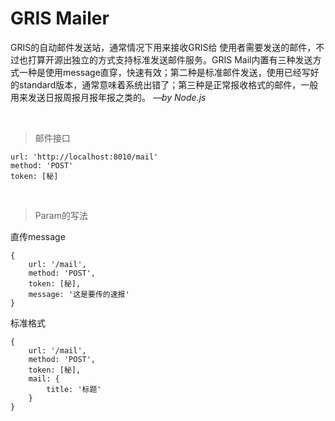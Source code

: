 # GRIS Mailer
GRIS的自动邮件发送站，通常情况下用来接收GRIS给 使用者需要发送的邮件，不过也打算开源出独立的方式支持标准发送邮件服务。GRIS Mail内置有三种发送方式一种是使用message直穿，快速有效；第二种是标准邮件发送，使用已经写好的standard版本，通常意味着系统出错了；第三种是正常报收格式的邮件，一般用来发送日报周报月报年报之类的。
_—by Node.js_

&emsp;
>邮件接口
```
url: 'http://localhost:8010/mail'
method: 'POST'
token: [秘]
```  

&emsp;
>Param的写法
  
直传message
```
{
    url: '/mail',
    method: 'POST',
    token: [秘],
    message: '这是要传的速报'
}
```  

标准格式
```
{
    url: '/mail',
    method: 'POST',
    token: [秘],
    mail: {
        title: '标题'
    }
}
```
